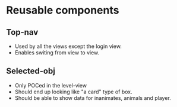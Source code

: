 # Reusable components

## Top-nav

- Used by all the views except the login view.
- Enables switing from view to view.

## Selected-obj

- Only POCed in the level-view
- Should end up looking like "a card" type of box.
- Should be able to show data for inanimates, animals and player.
